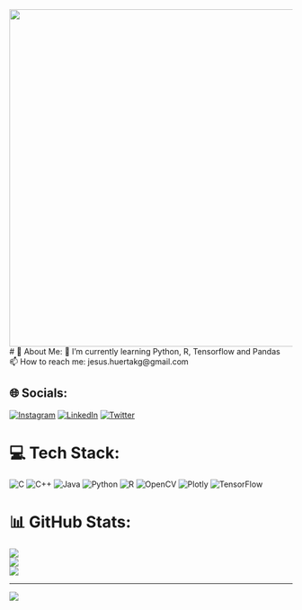 <div id="header" align="center">
    <img src="https://i.makeagif.com/media/2-01-2017/sko_Jo.gif" width="600"/>
</div>
# 💫 About Me:
🌱 I’m currently learning Python, R, Tensorflow and Pandas<br>📫 How to reach me: jesus.huertakg@gmail.com


## 🌐 Socials:
[![Instagram](https://img.shields.io/badge/Instagram-%23E4405F.svg?logo=Instagram&logoColor=white)](https://instagram.com/planisphere.k1) [![LinkedIn](https://img.shields.io/badge/LinkedIn-%230077B5.svg?logo=linkedin&logoColor=white)](https://linkedin.com/in/jesushuertaaguilar) [![Twitter](https://img.shields.io/badge/Twitter-%231DA1F2.svg?logo=Twitter&logoColor=white)](https://twitter.com/PlanisphereK1) 

# 💻 Tech Stack:
![C](https://img.shields.io/badge/c-%2300599C.svg?style=for-the-badge&logo=c&logoColor=white) ![C++](https://img.shields.io/badge/c++-%2300599C.svg?style=for-the-badge&logo=c%2B%2B&logoColor=white) ![Java](https://img.shields.io/badge/java-%23ED8B00.svg?style=for-the-badge&logo=java&logoColor=white) ![Python](https://img.shields.io/badge/python-3670A0?style=for-the-badge&logo=python&logoColor=ffdd54) ![R](https://img.shields.io/badge/r-%23276DC3.svg?style=for-the-badge&logo=r&logoColor=white) ![OpenCV](https://img.shields.io/badge/opencv-%23white.svg?style=for-the-badge&logo=opencv&logoColor=white) ![Plotly](https://img.shields.io/badge/Plotly-%233F4F75.svg?style=for-the-badge&logo=plotly&logoColor=white) ![TensorFlow](https://img.shields.io/badge/TensorFlow-%23FF6F00.svg?style=for-the-badge&logo=TensorFlow&logoColor=white)
# 📊 GitHub Stats:
![](https://github-readme-stats.vercel.app/api?username=KPlanisphere&theme=synthwave&hide_border=false&include_all_commits=false&count_private=false)<br/>
![](https://github-readme-streak-stats.herokuapp.com/?user=KPlanisphere&theme=synthwave&hide_border=false)<br/>
![](https://github-readme-stats.vercel.app/api/top-langs/?username=KPlanisphere&theme=synthwave&hide_border=false&include_all_commits=false&count_private=false&layout=compact)

---
[![](https://visitcount.itsvg.in/api?id=KPlanisphere&icon=1&color=10)](https://visitcount.itsvg.in)

<!-- Proudly created with GPRM ( https://gprm.itsvg.in ) -->

